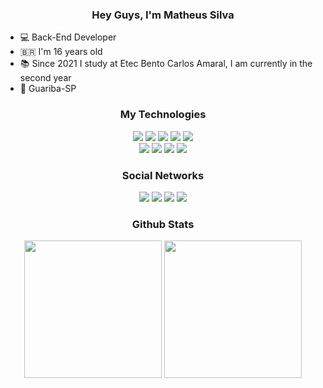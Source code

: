 <div align="center">
<h3>Hey Guys, I'm Matheus Silva</h3>
</div>

- 💻 Back-End Developer
- 🇧🇷 I'm 16 years old
- 📚 Since 2021 I study at Etec Bento Carlos Amaral, I am currently in the second year
- 📍 Guariba-SP

<div align="center">
<h3>My Technologies</h3>
</div>

<div align="center">
  <a target="_blank"><img src="https://img.shields.io/badge/-HTML5-rgba(21, 23, 24, 1)?style=for-the-badge&logo=html5&logoColor=rgba(145, 116, 228, 1)" target="_blank"></a>
  <a target="_blank"><img src="https://img.shields.io/badge/-CSS3-rgba(21, 23, 24, 1)?style=for-the-badge&logo=css3&logoColor=rgba(145, 116, 228, 1)" target="_blank"></a>
  <a target="_blank"><img src="https://img.shields.io/badge/-SASS-rgba(21, 23, 24, 1)?style=for-the-badge&logo=sass&logoColor=rgba(145, 116, 228, 1)" target="_blank"></a>
  <a target="_blank"><img src="https://img.shields.io/badge/-JAVASCRIPT-rgba(21, 23, 24, 1)?style=for-the-badge&logo=javascript&logoColor=rgba(145, 116, 228, 1)" target="_blank">
  <a target="_blank"><img src="https://img.shields.io/badge/-REACT-rgba(21, 23, 24, 1)?style=for-the-badge&logo=react&logoColor=rgba(145, 116, 228, 1)" target="_blank">
</a>
  <div>
      <a href="https://www.figma.com/@jr__ulisses" target="_blank"><img src="https://img.shields.io/badge/-Figma-rgba(21, 23, 24, 1)?style=for-the-badge&logo=figma&logoColor=rgba(145, 116, 228, 1)" target="_blank"></a> 
        <a target="_blank"><img src="https://img.shields.io/badge/-Supabase-rgba(21, 23, 24, 1)?style=for-the-badge&logo=supabase&logoColor=rgba(145, 116, 228, 1)" target="_blank"></a> 
       <a target="_blank"><img src="https://img.shields.io/badge/-Git-rgba(21, 23, 24, 1)?style=for-the-badge&logo=git&logoColor=rgba(145, 116, 228, 1)" target="_blank"></a> 
      <a href="https://www.behance.net/codebypixel" target="_blank"><img src="https://img.shields.io/badge/-Behance-rgba(21, 23, 24, 1)?style=for-the-badge&logo=behance&logoColor=rgba(145, 116, 228, 1)" target="_blank"></a> 
  </div>
</div>

<div align="center">
<h3>Social Networks</h3>
</div>

<div align="center"> 
<a href="https://medium.com/@codebypixel" target="_blank"><img src="https://img.shields.io/badge/-Medium-rgba(21, 23, 24, 1)?style=for-the-badge&logo=medium&logoColor=rgba(145, 116, 228, 1)" target="_blank"></a>
<a href="https://www.instagram.com/codebypixel" target="_blank"><img src="https://img.shields.io/badge/-Instagram Comercial-rgba(21, 23, 24, 1)?style=for-the-badge&logo=instagram&logoColor=rgba(145, 116, 228, 1)" target="_blank"></a>
<a href="mailto:codebypixel@gmail.com" target="_blank"><img src="https://img.shields.io/badge/-Gmail-rgba(21, 23, 24, 1)?style=for-the-badge&logo=gmail&logoColor=rgba(145, 116, 228, 1)" target="_blank"></a>
<a href="https://www.linkedin.com/in/ulisses-junior/" target="_blank"><img src="https://img.shields.io/badge/-Linkedin-rgba(21, 23, 24, 1)?style=for-the-badge&logo=linkedin&logoColor=rgba(145, 116, 228, 1)" target="_blank"></a>
</div>

<div align="center">
<h3>Github Stats</h3>
</div>

<div align="center"> 
<img height="220em" src="https://github-readme-stats.vercel.app/api?username=UlissesJunior&show_icons=true&t&theme=aura"/>
<img height="220em" src="https://github-readme-stats.vercel.app/api/top-langs/?username=UlissesJunior&langs_count=5)](https://github.com/anuraghazra/github-readme-statsCompact&theme=aura"/>
</div>

